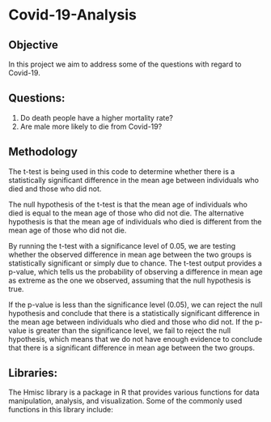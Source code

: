 # Covid-19-Analysis
## Objective 
In this project we aim to address some of the questions with regard to Covid-19.


## Questions:
1) Do death people have a higher mortality rate?
2) Are male more likely to die from Covid-19?


## Methodology 

The t-test is being used in this code to determine whether there is a statistically significant difference in the mean age between individuals who died and those who did not.

The null hypothesis of the t-test is that the mean age of individuals who died is equal to the mean age of those who did not die. The alternative hypothesis is that the mean age of individuals who died is different from the mean age of those who did not die.

By running the t-test with a significance level of 0.05, we are testing whether the observed difference in mean age between the two groups is statistically significant or simply due to chance. The t-test output provides a p-value, which tells us the probability of observing a difference in mean age as extreme as the one we observed, assuming that the null hypothesis is true.

If the p-value is less than the significance level (0.05), we can reject the null hypothesis and conclude that there is a statistically significant difference in the mean age between individuals who died and those who did not. If the p-value is greater than the significance level, we fail to reject the null hypothesis, which means that we do not have enough evidence to conclude that there is a significant difference in mean age between the two groups.

## Libraries: 
The Hmisc library is a package in R that provides various functions for data manipulation, analysis, and visualization. Some of the commonly used functions in this library include:
